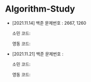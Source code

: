 # Algorithm-Study

- [2021.11.14]
  백준 문제번호 : 2667, 1260
  
  소민 코드: 
  
  영동 코드: 
  
  
- [2021.11.21]
  백준 문제번호 : 
  
  소민 코드: 
  
  영동 코드: 
